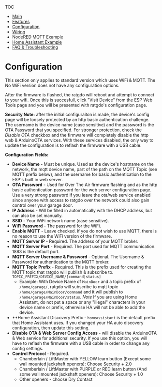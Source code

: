 TOC
* [Main](index.md)
* [Features](01_features.md)
* [Configuration](02_configuration.md)
* [Wiring](03_wiring.md)
* [NodeRED MQTT Example](04_nodered_example.md)
* [Home Assistant Example](05_homeassistant_example.md)
* [FAQ & Troubleshooting](09_faq.md)

# Configuration
This section only applies to standard version which uses WiFi & MQTT. The No WiFi version does not have any configuration options.

After the firmware is flashed, the ratgdo will reboot and attempt to connect to your wifi. Once this is succesfull, click "Visit Device" from the ESP Web Tools page and you will be presented with ratgdo's configuration page. 

**Security Note:** after the initial configuraiton is made, the device's config page will be loosely protected by an http basic authentication challenge. The username is the device name (case sensitive) and the password is the OTA Password that you specified. For stronger protection, check the _Disable OTA_ checkbox and the firmware will completely disable the http web & ArduinoOTA services. With these services disabled, the only way to update the configuration is to reflash the firmware with a USB cable. 

**Configuration Fields:**

* **Device Name** - Must be unique. Used as the device's hostname on the network, the mqtt device name, part of the path on the MQTT Topic (see MQTT prefix below), and the username for basic authentication to the ESP's built in web server.
* **OTA Password** - Used for Over The Air firmware flashing and as the http basic authentication password for the web server configuration page. Use a very strong password if you leave the ota/web service enabled since anyone with access to ratgdo over the network could also gain control over your garage door.
* **IP Address** - Will be filled in automatically with the DHCP address, but can also be set manually.
* **SSID** - Your WiFi network name (case sensitive).
* **WiFi Password** - The password for the WiFi.
* **Enable MQTT** - Leave checked. If you do not wish to use MQTT, there is no reason to use the WiFi version of the firmware.
* **MQTT Server IP** - Required. The address of your MQTT broker.
* **MQTT Server Port** - Required. The port used for MQTT communication. 1883 is the default port.
* **MQTT Server Username & Password** - Optional. The Username & Password for authentication to the MQTT broker.
* **MQTT Topic Prefix** - Required. This is the prefix used for creating the MQTT topic that ratgdo will publish & subscribe to. `TOPIC_PREFIX/DEVICE_NAME/[command|status]`
    * Example: With Device Name of `MainDoor` and a topic prefix of `/home/garage/`, ratgdo will subscribe to mqtt topic `/home/garage/MainDoor/command` and it will publish to `/home/garage/MainDoor/status`. <em>Note</em> If you are using Home Assistant, do not put a space or any "illegal" characters in your device name or prefix, otherwise HA will not be able to add the device.
* **Home Assistant Discovery Prefix - `homeassistant` is the default prefix that Home Assistant uses. If you changed your HA auto discovery configuration, then update this setting.
* **Disable OTA & Web Server Config Access** - will disable the ArduinoOTA & Web service for additional security. If you use this option, you will have to reflash the firmware with a USB cable in order to change any config settings. 
* **Control Protocol** - Required. 
	* Chamberlain / LiftMaster with YELLOW learn button (Except some wall mounted jackshaft openers): Choose Security + 2.0
	* Chamberlain / LiftMaster with PURPLE or RED learn button (And some wall mounted jackshaft openers): Choose Security + 1.0
	* Other openers - choose Dry Contact